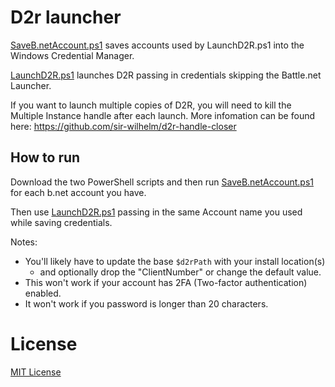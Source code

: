 # D2r launcher

[SaveB.netAccount.ps1][SaveB.netAccount.ps1] saves accounts used by LaunchD2R.ps1 into the Windows Credential Manager.

[LaunchD2R.ps1][LaunchD2R.ps1] launches D2R passing in credentials skipping the Battle.net Launcher. 

If you want to launch multiple copies of D2R, you will need to kill the Multiple Instance handle after each launch. More infomation can be found here: https://github.com/sir-wilhelm/d2r-handle-closer

## How to run

Download the two PowerShell scripts and then run [SaveB.netAccount.ps1][SaveB.netAccount.ps1] for each b.net account you have.

Then use [LaunchD2R.ps1][LaunchD2R.ps1] passing in the same Account name you used while saving credentials.

Notes:
* You'll likely have to update the base `$d2rPath` with your install location(s)
  * and optionally drop the "ClientNumber" or change the default value.
* This won't work if your account has 2FA (Two-factor authentication) enabled.
* It won't work if you password is longer than 20 characters.

# License

[MIT License](/LICENSE)

[LaunchD2R.ps1]: /LaunchD2R.ps1?raw=1
[SaveB.netAccount.ps1]: /SaveB.netAccount.ps1?raw=1

